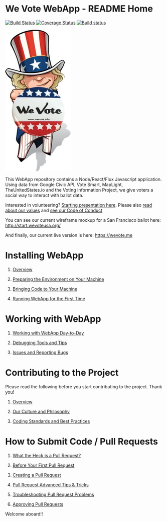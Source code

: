 # We Vote WebApp - README Home

[![Build Status](https://travis-ci.org/wevote/WebApp.svg?branch=develop)](https://travis-ci.org/wevote/WebApp) [![Coverage Status](https://coveralls.io/repos/github/wevote/WebApp/badge.svg?branch=master)](https://coveralls.io/github/wevote/WebApp?branch=master) [![Build status](https://ci.appveyor.com/api/projects/status/g7dvmiax01d9ydjr?svg=true)](https://ci.appveyor.com/project/pertrai1/webapp)

![We Vote USA](unclesamewevote.jpg)

This WebApp repository contains a Node/React/Flux Javascript application. Using data from
Google Civic API, Vote Smart, MapLight, TheUnitedStates.io and the Voting Information Project, we give voters a social way to interact with ballot data.

Interested in volunteering? [Starting presentation here](https://prezi.com/5v4drd74pt6n/we-vote-introduction-strategic-landscape/). Please also [read about our values](https://wevote.hackpad.com/Community-Rules-C0sn7DhZhDt) and [see our Code of Conduct](CODE_OF_CONDUCT.md)

You can see our current wireframe mockup for a San Francisco ballot here:
http://start.wevoteusa.org/

And finally, our current live version is here: https://wevote.me

# Installing WebApp
1. [Overview](docs/installing/README_INSTALLING.md)

2. [Preparing the Environment on Your Machine](docs/installing/ENVIRONMENT.md)

3. [Bringing Code to Your Machine](docs/installing/CLONING_CODE.md)

4. [Running WebApp for the First Time](docs/installing/RUNNING_FIRST_TIME.md)

# Working with WebApp
1. [Working with WebApp Day-to-Day](docs/working/README_WORKING_WITH_WEB_APP.md)

2. [Debugging Tools and Tips](docs/working/DEBUGGING_TOOLS.md)

3. [Issues and Reporting Bugs](docs/working/ISSUES.md)

# Contributing to the Project
Please read the following before you start contributing to the project. Thank you!

1. [Overview](docs/contributing/index.md)

2. [Our Culture and Philosophy](docs/contributing/CONTRIBUTING_PHILOSOPHY.md)

3. [Coding Standards and Best Practices](docs/contributing/CONTRIBUTING_STANDARDS.md)

# How to Submit Code / Pull Requests
1. [What the Heck is a Pull Request?](docs/contributing/PULL_REQUEST_BACKGROUND.md)

2. [Before Your First Pull Request](docs/contributing/PULL_REQUEST_SETUP.md)

3. [Creating a Pull Request](docs/contributing/CREATING_PULL_REQUEST.md)

4. [Pull Request Advanced Tips & Tricks](docs/contributing/PULL_REQUEST_ADVANCED.md)

5. [Troubleshooting Pull Request Problems](docs/contributing/PULL_REQUEST_TROUBLESHOOTING.md)

6. [Approving Pull Requests](docs/contributing/APPROVING_PULL_REQUESTS.md)

Welcome aboard!!
